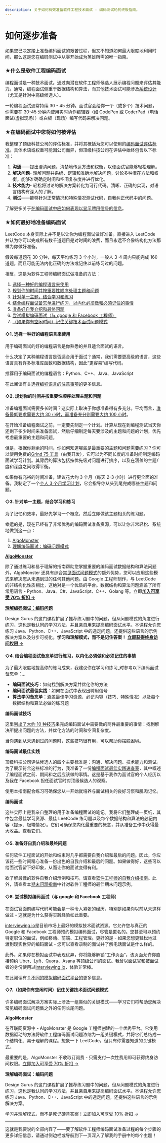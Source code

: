 ```yaml
---
description: 关于如何有效准备软件工程技术面试 - 编码测试轮的终极指南。
---
```


# 如何逐步准备

如果您已决定踏上准备编码面试的艰苦过程，但又不知道如何最大限度地利用时间，那么这是您在编码测试中从零开始成为英雄所需的唯一指南。

### ★什么是软件工程编码面试 <a href="#what-is-a-software-engineering-coding-interview" id="what-is-a-software-engineering-coding-interview"></a>

编程面试是一种技术面试，通过向潜在软件工程师候选人展示编程问题来评估其能力。通常，编程面试侧重于数据结构和算法，而其他技术面试可能涉及[系统设计](../xi-tong-she-ji-mian-shi-zhun-bei/xi-tong-she-ji-zhun-bei-zhi-nan.md)（尤其是针对中高级候选人）。

一轮编程面试通常持续 30 - 45 分钟。面试官会给你一个（或多个）技术问题，你需要在 30-45 分钟内使用实时协作编辑器（如 CodePen 或 CoderPad（电话面试/虚拟现场））或白板（现场）编写代码来解决问题。

### ★在编码面试中您将如何被评估 <a href="#how-will-you-be-evaluated-during-a-coding-interview" id="how-will-you-be-evaluated-during-a-coding-interview"></a>

我整理了顶级科技公司的评估标准，并将其概括为您可以使用的[编码面试评估标准](bian-ma-mian-shi-ping-fen-biao-zhun.md)。具体术语或权重可能因公司而异，但顶级科技公司在评估中始终包含以下标准：

1. **沟通**——提出澄清问题，清楚地传达方法和权衡，以便面试官能够轻松理解。
2. **解决问题**- 理解问题并系统、逻辑和准确地​​解决问题，讨论多种潜在方法和权衡。能够准确确定时间和空间复杂度并进行优化。
3. **技术能力**- 轻松将讨论的解决方案转化为可行代码。清晰、正确的实现，对语言结构有深入的了解。
4. **测试**——能够针对正常情况和特殊情况测试代码，自我纠正代码中的问题。

了解更多关于[在编码面试中应如何表现以显示聘用信号的信息](shi-qian-shi-zhong-he-shi-hou-de-zui-jia-shi-jian.md)。

### ★如何最好地准备编码面试 <a href="#how-to-best-prepare-for-a-coding-interview" id="how-to-best-prepare-for-a-coding-interview"></a>

LeetCode 本身实际上并不足以让你为编程面试做好准备。直接进入 LeetCode 并认为你可以完成所有数千道题目是对时间的浪费，而且永远不会像结构化方法那样为你做好准备。

假设每道题花 30 分钟，每天平均练习 3 个小时，一般人 3-4 周内只能完成 160 道题，而且可能无法内化正确的方法或记住以前练习过的问题。

相反，这是为软件工程师编码面试做准备的方法：

1. [选择一种好的编程语言来使用](ru-he-zhu-bu-zhun-bei.md#pick-programming-language)
2. [规划你的时间并按重要性顺序处理主题和问题](ru-he-zhu-bu-zhun-bei.md#plan)
3. [针对单一主题，结合学习和练习](ru-he-zhu-bu-zhun-bei.md#study-and-practice)
4. [结合编程面试备忘单进行练习，以内化必须做和必须记住的事情](ru-he-zhu-bu-zhun-bei.md#practice-with-cheatsheets)
5. [准备好自我介绍和最终问题](ru-he-zhu-bu-zhun-bei.md#prepare-self-introduction)
6. [尝试模拟编码面试（与 google 和 Facebook 工程师）](ru-he-zhu-bu-zhun-bei.md#mock-interviews)
7. [（如果你有空闲时间）记住关键技术面试问题模式](ru-he-zhu-bu-zhun-bei.md#question-patterns)

#### ◇1. 选择一种好的编程语言来使用 <a href="#pick-programming-language" id="pick-programming-language"></a>

用于编码面试的好的编程语言是你熟悉的并且适合面试的语言。

什么决定了某种编程语言是否适合用于面试？通常，我们需要更高级的语言，这些语言具有许多标准库函数和数据结构，因此“更容易”编写代码。

推荐用于编码面试的编程语言：Python、C++、Java、JavaScript

在此阅读有关[选择编程语言的注意事项的](xuan-ze-bian-cheng-yu-yan.md)更多信息。

#### ◇2. 规划你的时间并按重要性顺序处理主题和问题 <a href="#plan" id="plan"></a>

准备编程面试需要多长时间？这实际上取决于你想准备得有多充分。平均而言，[准备最低要求需要大约 30 小时，而准备充分则需要大约 100 小时](xue-xi-shi-jian-ji-hua.md)。

在开始准备编程面试之前，一定要先制定一个计划。计算从现在到编程测试当天你还剩下多少时间来准备面试，然后仔细制定每天要涉及的主题和问题的计划，优先考虑最重要的主题和问题。

但是，根据你剩余的时间，你如何知道哪些是最重要的主题和问题需要练习？你可以使用免费的[Grind 75 工具](https://www.techinterviewhandbook.org/grind75)（由我开发），它可以为不同长度的准备时间制定编码面试学习计划。其背后的算法包括按优先级对问题进行排序，以及在涵盖的主题广度和深度之间取得平衡。

如果你有充裕的时间准备，建议花大约 3 个月（每天 2-3 小时）进行更全面的准备。我制定了一个[个人 3 个月学习计划](xue-xi-shi-jian-ji-hua.md)，它会指导你从头到尾完成哪些主题和问题。

#### ◇3. 针对单一主题，结合学习和练习 <a href="#study-and-practice" id="study-and-practice"></a>

为了记忆和效率，最好先学习一个概念，然后立即做该主题相关的练习题。

幸运的是，现在已经有了非常优秀的编码面试准备资源，可以让你非常轻松、系统地做到这一点：

1. [AlgoMonster](https://shareasale.com/r.cfm?b=1873647\&u=3114753\&m=114505\&urllink=\&afftrack=)
2. [理解编码面试：编码问题模式](https://designgurus.org/link/kJSIoU?url=https%3A%2F%2Fdesigngurus.org%2Fcourse%3Fcourseid%3Dgrokking-the-coding-interview)

[**AlgoMonster**](https://www.techinterviewhandbook.org/coding-interview-prep/#algomonster)

除了通过练习和易于理解的指南帮助您掌握重要的编码面试数据结构和算法问题外，AlgoMonster 还具有综合[常见面试问题模式](https://algo.monster/problems/stats)的额外优势，您可以应用这些模式来解决您从未遇到过的任何其他问题。由 Google 工程师制作，与 LeetCode 的非结构化性质相比，这绝对是一个优质的平台。数据结构和算法问题涵盖了所有常用语言 - Python、Java、C#、JavaScript、C++、Golang 等。立即[**加入可享受 70% 折扣 →**](https://shareasale.com/r.cfm?b=1873647\&u=3114753\&m=114505\&urllink=\&afftrack=)

[**理解编码面试：编码**](https://designgurus.org/link/kJSIoU?url=https%3A%2F%2Fdesigngurus.org%2Fcourse%3Fcourseid%3Dgrokking-the-coding-interview)[**问题**](https://www.techinterviewhandbook.org/coding-interview-prep/#grokking-the-coding-interview-patterns-for-coding-questions)

Design Gurus 的这门课程扩展了推荐练习题中的问题，但从问题模式的角度进行练习，这也是我认同的学习方法，并且亲自用来提高编码面试水平。本课程允许您练习 Java、Python、C++、JavaScript 中的选定问题，还提供这些语言的示例解决方案以及分步可视化。**学习和理解模式，而不是记住答案！** [**立即获得终身访问权限 →**](https://designgurus.org/link/kJSIoU?url=https%3A%2F%2Fdesigngurus.org%2Fcourse%3Fcourseid%3Dgrokking-the-coding-interview)

#### ◇4. 结合编程面试备忘单进行练习，以内化必须做和必须记住的事情 <a href="#practice-with-cheatsheets" id="practice-with-cheatsheets"></a>

为了最大限度地提高你的练习成果，我建议你在学习和练习_时参考以下编码面试备忘单：_

* **编码面试技巧**：如何找到解决方案并优化你的方法
* **编码面试最佳实践**：如何在面试中表现出聘用信号
* **算法学习备忘单**：涵盖最佳学习资源、必记内容（技巧、特殊情况）以及每个数据结构和算法必做的练习题

**编码面试技巧**

这里[列出了大约 10 种技巧](jie-da-wen-ti-de-ji-qiao.md)来完成编码面试中需要做的两件最重要的事情：找到解决所提出问题的方法，并优化方法的时间和空间复杂度。

当你遇到从未遇到过的问题时，这些技巧很有用，可以帮助你摆脱困境。

**编码面试最佳实践**

顶级科技公司评估候选人的四个主要标准是：沟通、解决问题、技术能力和测试。为了展示符合这些标准的行为，我准备了一份[编程面试最佳实践速查表](shi-qian-shi-zhong-he-shi-hou-de-zui-jia-shi-jian.md)，其中概述了编程面试之前、期间和之后应该做的事情。这是基于我作为面试官的个人经历以及我在 Facebook 担任面试官时对顶级候选人的观察。

使用本指南配合练习可确保您从一开始就培养与面试相关的良好习惯和肌肉记忆。

**编码面试**

这些实际上是我亲自整理的用于准备编程面试的笔记。我将它们整理成一页纸，其中包含最佳学习资源、最佳 LeetCode 练习题以及每个数据结构和算法的必记内容（提示、极端情况）。它们可确保您内化最重要的概念，并从准备工作中获得最大收益。[查看它们](broken-reference)。

#### ◇5. 准备好自我介绍和最终问题 <a href="#prepare-self-introduction" id="prepare-self-introduction"></a>

任何软件工程面试的开始和结束时几乎都需要自我介绍和最后的问题。因此，你应该花一些时间精心准备一份出色的自我介绍和最后的问题。如果做得好，这些可以给面试官留下好印象，从而让你的面试变得有利。

欲了解最佳的软件自我介绍示例和技巧，请查看[软件工程师的自我介绍指南](../xing-wei-mian-shi-zhun-bei/zhun-bei-zi-wo-jie-shao.md)。此外，请查看本[期末问题指南](../xing-wei-mian-shi-zhun-bei/zhun-bei-zui-hou-yao-wen-de-wen-ti.md)中针对软件工程师的最佳期末问题示例。

#### ◇6. 尝试模拟编码面试（与 google 和 Facebook 工程师） <a href="#mock-interviews" id="mock-interviews"></a>

在面试官面前编写代码可能会是一种令人紧张的经历，特别是如果你以前从未这样做过 - 这就是为什么获得实践经验如此重要。

[interviewing.io](https://iio.sh/r/DMCa)是目前市场上最好的模拟技术面试资源。它允许您与真正的 Google 和 Facebook 工程师预约模拟编码面试，尽管是匿名的。您甚至可以预约特定职位的面试，例如移动、前端、工程管理。更好的是 - 如果您想更轻松地过渡到现实世界的编码面试 - 您可以查看录制的面试并了解电话面试是什么样的。

此外，如果你在模拟面试中表现优异，你将能够解锁“工作页面”，该页面允许你直接预约 Uber、Lyft、Quora、Asana 等顶级公司的面试。我曾以面试官和被面试者的身份使用过[interviewing.io](https://iio.sh/r/DMCa)，体验非常棒。

在此阅读有关[不同的模拟编码面试平台的](mo-ni-bian-ma-mian-shi.md)更多信息。

#### ◇7.（如果你有空闲时间）记住关键技术面试问题模式 <a href="#question-patterns" id="question-patterns"></a>

许多编码面试解决方案实际上涉及一组类似的关键模式——学习它们将帮助您解决常见编码面试问题集之外的任何长尾问题。

**AlgoMonster**

在互联网资源中 - AlgoMonster 是 Google 工程师创建的一个优秀平台。它使用数据驱动的方法将软件工程编码面试问题浓缩为一组关键模式，并将它们总结成一个结构化、易于理解的课程。想象一下 LeetCode，但只有你需要知道的关键模式。

最重要的是，AlgoMonster 不收取订阅费 - 只需支付一次性费用即可获得终身访问权限。[立即加入可享受 70% 折扣 →](https://shareasale.com/r.cfm?b=1873647\&u=3114753\&m=114505\&urllink=\&afftrack=)

**理解编码面试：编码问题**

Design Gurus 的这门课程扩展了推荐练习题中的问题，但从问题模式的角度进行练习，这也是我认同的学习方法，并且亲自用来提高编码面试水平。本课程允许您练习 Java、Python、C++、JavaScript 中的选定问题，还提供这些语言的示例解决方案。

学习并理解模式，而不是死记硬背答案！[立即加入可享受 10% 折扣 →](https://designgurus.org/link/kJSIoU?url=https%3A%2F%2Fdesigngurus.org%2Fcourse%3Fcourseid%3Dgrokking-the-coding-interview)

***

这就是我要说的全部内容了——要了解软件工程师编码面试准备过程的每个步骤的更多详细信息，请通过侧边栏或导航到下一页深入了解我的手册中的每个主题！

